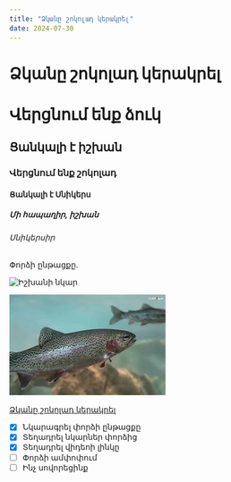 ```yaml
---
title: "Ձկանը շոկոլադ կերակրել"
date: 2024-07-30
---
```


# Ձկանը շոկոլադ կերակրել



# Վերցնում ենք ձուկ
## Ցանկալի է իշխան
### Վերցնում ենք շոկոլադ
#### Ցանկալի է Սնիկերս
##### Մի հապաղիր, իշխան
###### Սնիկերսիր

Փորձի ընթացքը.

![Իշխանի նկար](https://s.list.am/f/016/80357016.webp)

![Իշխանի նկար](/_posts/իշխան.jpeg)

[Ձկանը շոկոլադ կերակրել](https://www.youtube.com/watch?v=0eXYaLtAgyY)



- [x] Նկարագրել փորձի ընթացքը
- [x] Տեղադրել նկարներ փորձից
- [x] Տեղադրել վիդեոի լինկը
- [ ] Փորձի ամփոփում
- [ ] Ինչ սովորեցինք
